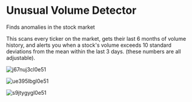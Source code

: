 # Unusual Volume Detector
 Finds anomalies in the stock market

This scans every ticker on the market, gets their last 6 months of volume history, and alerts you when a stock's volume exceeds 10 standard deviations from the mean within the last 3 days. (these numbers are all adjustable).



![j67nuj3cl0e51](https://user-images.githubusercontent.com/28206070/88943805-8d1ea080-d251-11ea-81ed-04138e21bf1f.png)

![ue395lbgl0e51](https://user-images.githubusercontent.com/28206070/88943804-8d1ea080-d251-11ea-8c03-3f42da8849f6.png)

![s9jtygygl0e51](https://user-images.githubusercontent.com/28206070/88943801-8c860a00-d251-11ea-833b-8e7685360ab2.png)
